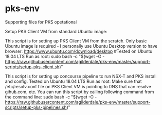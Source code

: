 # pks-env
Supporting files for PKS opetational

Setup PKS Client VM from standard Ubuntu image:

This script is for setting up PKS Client VM from the scratch.
Only basic Ubuntu image is required - I personally use Ubuntu Desktop version to have browser:
https://www.ubuntu.com/download/desktop
#Tested on Ubuntu 18.04 LTS
Run as root:
sudo bash -c "$(wget -O - https://raw.githubusercontent.com/agilderdale/pks-env/master/support-scripts/setup-pks-client.sh)"

This script is for setting up concourse pipeline to run NSX-T and PKS install and config.
Tested on Ubuntu 18.04 LTS
Run as root:
Make sure that /etc/resolv.conf file on PKS Client VM is pointing to DNS that can resolve gihub.com, etc.
You can run this script by calling following command from the command line:
sudo bash -c "$(wget -O - https://raw.githubusercontent.com/agilderdale/pks-env/master/support-scripts/setup-pks-pipelines.sh)"

